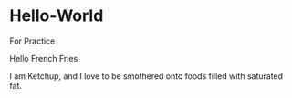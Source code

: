 # Hello-World
For Practice

Hello French Fries

I am Ketchup, and I love to be smothered onto foods filled with saturated fat.
